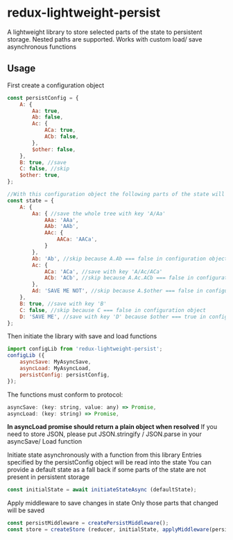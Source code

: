 redux-lightweight-persist
=========================

A lightweight library to store selected parts of the state to persistent storage.
Nested paths are supported.
Works with custom load/ save asynchronous functions

## Usage

First create a configuration object
```js
const persistConfig = {
    A: {
        Aa: true,
        Ab: false,
        Ac: {
            ACa: true,
            ACb: false,
        },
        $other: false,
    },
    B: true, //save
    C: false, //skip
    $other: true,
};

//With this configuration object the following parts of the state will be saved:
const state = {
    A: {
        Aa: { //save the whole tree with key 'A/Aa'
            AAa: 'AAa',
            AAb: 'AAb',
            AAc: {
                AACa: 'AACa',
            }
        },
        Ab: 'Ab', //skip because A.Ab === false in configuration object
        Ac: {
            ACa: 'ACa', //save with key 'A/Ac/ACa'
            ACb: 'ACb', //skip because A.Ac.ACb === false in configuration object
        },
        Ad: 'SAVE ME NOT', //skip because A.$other === false in configuration object
    },
    B: true, //save with key 'B'
    C: false, //skip because C === false in configuration object
    D: 'SAVE ME', //save with key 'D' because $other === true in configuration object
};

```

Then initiate the library with save and load functions
```js
import configLib from 'redux-lightweight-persist';
configLib ({
    asyncSave: MyAsyncSave,
    asyncLoad: MyAsyncLoad,
    persistConfig: persistConfig,
});
```

The functions must conform to protocol:
```js
asyncSave: (key: string, value: any) => Promise,
asyncLoad: (key: string) => Promise,
```
**In asyncLoad promise should return a plain object when resolved**
If you need to store JSON, please put JSON.stringify / JSON.parse in your asyncSave/ Load function

Initiate state asynchronously with a function from this library
Entries specified by the persistConfig object will be read into the state
You can provide a default state as a fall back if some parts of the state are not present in persistent storage
```js
const initialState = await initiateStateAsync (defaultState);
```

Apply middleware to save changes in state
Only those parts that changed will be saved
```js
const persistMiddleware = createPersistMiddleware();
const store = createStore (reducer, initialState, applyMiddleware(persistMiddleware));
```
